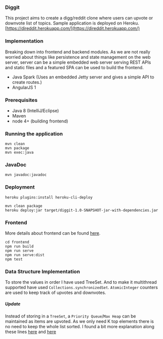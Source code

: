 ### Diggit

This project aims to create a digg/reddit clone where users can upvote or downvote list of topics.
Sample application is deployed on Heroku. [https://direddit.herokuapp.com/](https://direddit.herokuapp.com/)

### Implementation

Breaking down into frontend and backend modules.
As we are not really worried about things like persistence and state management on the web server, 
server can be a simple embedded web server serving REST APIs and static files and a featured SPA can
be used to build the frontend.

- Java Spark (Uses an embedded Jetty server and gives a simple API to create routes.)
- AngularJS 1 

### Prerequisites

- Java 8 (IntelliJ/Eclipse)
- Maven
- node 4+ (building frontend)

### Running the application
```
mvn clean
mvn package
mvn exec:java
```

### JavaDoc
```
mvn javadoc:javadoc
```

### Deployment

```
heroku plugins:install heroku-cli-deploy

mvn clean package
heroku deploy:jar target/diggit-1.0-SNAPSHOT-jar-with-dependencies.jar
```

### Frontend
More details about frontend can be found [here](1).

```
cd frontend
npm run build
npm run serve
npm run serve:dist
npm test
```

### Data Structure Implementation

To store the values in order I have used TreeSet. And to make it multithread supported have used
`Collections.synchronizedSet`.  `AtomicInteger` counters are used to keep track of upvotes and downvotes.

##### Update
Instead of storing in a `TreeSet`, a `Priority Queue`/`Max Heap` can be maintained as items are upvoted.
As we only need K top elements there is no need to keep the whole list sorted. I found a bit more explanation 
along these lines [here][2] and [here][3]


[1]: ./frontend/README.md
[2]: http://www.michaelpollmeier.com/selecting-top-k-items-from-a-list-efficiently-in-java-groovy
[3]: http://stevehanov.ca/blog/index.php?id=122



